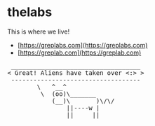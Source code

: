 thelabs
=======

This is where we live!

- [https://greplabs.com](https://greplabs.com)
- [https://greplab.com](https://greplab.com)

<pre> ___________________________________
&lt; Great! Aliens have taken over &lt;:&gt; &gt;
 -----------------------------------
        \   ^__^
         \  (oo)\_______
            (__)\       )\/\/
                ||----w |
                ||     ||

</pre>
